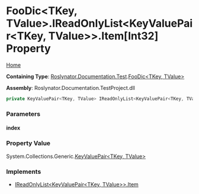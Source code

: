 <a name="_Top"></a>

# FooDic\<TKey, TValue>\.IReadOnlyList\<KeyValuePair\<TKey, TValue>>\.Item\[Int32\] Property

[Home](../../../../../README.md#_Top)

**Containing Type**: [Roslynator.Documentation.Test](../../README.md#_Top)\.[FooDic\<TKey, TValue>](../README.md#_Top)

**Assembly**: Roslynator\.Documentation\.TestProject\.dll

```csharp
private KeyValuePair<TKey, TValue> IReadOnlyList<KeyValuePair<TKey, TValue>>.Item[int index] { get; }
```

### Parameters

#### index

### Property Value

System\.Collections\.Generic\.[KeyValuePair\<TKey, TValue>](https://docs.microsoft.com/en-us/dotnet/api/system.collections.generic.keyvaluepair-2)

### Implements

* [IReadOnlyList\<KeyValuePair\<TKey, TValue>>.Item](https://docs.microsoft.com/en-us/dotnet/api/system.collections.generic.ireadonlylist-1.item)
